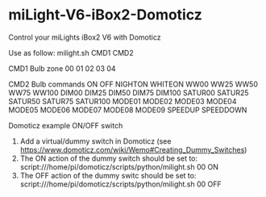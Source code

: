 # miLight-V6-iBox2-Domoticz
Control your miLights iBox2 V6 with Domoticz

Use as follow: milight.sh CMD1 CMD2

CMD1 Bulb zone
00 01 02 03 04

CMD2 Bulb commands 
ON OFF NIGHTON WHITEON WW00 WW25 WW50 WW75 WW100 DIM00 DIM25 DIM50 DIM75 DIM100 SATUR00 SATUR25 SATUR50 SATUR75 SATUR100 MODE01 MODE02 MODE03 MODE04 MODE05 MODE06 MODE07 MODE08 MODE09 SPEEDUP SPEEDDOWN

Domoticz example ON/OFF switch
1. Add a virtual/dummy switch in Domoticz (see https://www.domoticz.com/wiki/Wemo#Creating_Dummy_Switches)
2. The ON action of the dummy switch should be set to: script:///home/pi/domoticz/scripts/python/milight.sh 00 ON
3. The OFF action of the dummy switc should be set to: script:///home/pi/domoticz/scripts/python/milight.sh 00 OFF
